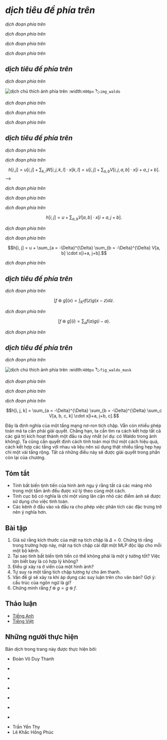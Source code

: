 <!-- ===================== Bắt đầu dịch Phần 1 ==================== -->
<!-- ========================================= REVISE PHẦN 1 - BẮT ĐẦU =================================== -->

<!--
# From Dense Layers to Convolutions
-->

# *dịch tiêu đề phía trên*

<!--
The models that we have discussed so far are fine options if you are dealing with *tabular* data.
By *tabular* we mean that the data consists of rows corresponding to examples and columns corresponding to features.
With tabular data, we might anticipate that pattern we seek could require modeling interactions among the features, 
but do not assume anything a priori about which features are related to each other or in what way.
-->

*dịch đoạn phía trên*


<!--
Sometimes we truly may not have any knowledge to guide the construction of more cleverly-organized architectures.
In these cases, a multilayer perceptron is often the best that we can do.
However, once we start dealing with high-dimensional perceptual data, these *structure-less* networks can grow unwieldy.
-->

*dịch đoạn phía trên*


<!--
For instance, let us return to our running example of distinguishing cats from dogs.
Say that we do a thorough job in data collection, collecting an annotated sets of high-quality 1-megapixel photographs.
This means that the input into a network has *1 million dimensions*.
Even an aggressive reduction to *1,000 hidden dimensions* would require a *dense* (fully-connected) layer to support $10^9$ parameters.
Unless we have an extremely large dataset (perhaps billions?), lots of GPUs, a talent for extreme distributed optimization, and an extraordinary amount of patience,
learning the parameters of this network may turn out to be impossible.
-->

*dịch đoạn phía trên*

<!-- ===================== Kết thúc dịch Phần 1 ===================== -->

<!-- ===================== Bắt đầu dịch Phần 2 ===================== -->

<!--
A careful reader might object to this argument on the basis that 1 megapixel resolution may not be necessary.
However, while you could get away with 100,000 pixels, we grossly underestimated the number of hidden nodes that it typically takes to learn good hidden representations of images.
Learning a binary classifier with so many parameters might seem to require that we collect an enormous dataset,
perhaps comparable to the number of dogs and cats on the planet.
And yet both humans and computers are able to distinguish cats from dogs quite well, seemingly contradicting these conclusions.
That is because images exhibit rich structure that is typically exploited by humans and machine learning models alike.
-->

*dịch đoạn phía trên*

<!--
## Invariances
-->

## *dịch tiêu đề phía trên*

<!--
Imagine that you want to detect an object in an image.
It seems reasonable that whatever method we use to recognize objects
should not be overly concerned with the precise *location* of the object in the image.
Ideally we could learn a system that would somehow exploit this knowledge.
Pigs usually do not fly and planes usually do not swim.
Nonetheless, we could still recognize a flying pig were one to appear.
This ideas is taken to an extreme in the children's game 'Where's Waldo', an example is shown in :numref:`img_waldo`.
The game consists of a number of chaotic scenes bursting with activity and Waldo shows up somewhere in each (typically lurking in some unlikely location).
The reader's goal is to locate him.
Despite his characteristic outfit, this can be surprisingly difficult, due to the large number of confounders.
-->

*dịch đoạn phía trên*

<!--
![Image via Walker Books](../img/where-wally-walker-books.jpg)
-->

![*dịch chú thích ảnh phía trên*](../img/where-wally-walker-books.jpg)
:width:`400px`
:label:`img_waldo`


<!--
Back to images, the intuitions we have been discussing could be made more concrete yielding a few key principles for building neural networks for computer vision:
-->

*dịch đoạn phía trên*

<!--
1. Our vision systems should, in some sense, respond similarly to the same object regardless of where it appears in the image (translation invariance).
2. Our visions systems should, in some sense, focus on local regions, without regard for what else is happening in the image at greater distances (locality).
-->

*dịch đoạn phía trên*

<!--
Let us see how this translates into mathematics.
-->

*dịch đoạn phía trên*

<!-- ===================== Kết thúc dịch Phần 2 ===================== -->

<!-- ===================== Bắt đầu dịch Phần 3 ===================== -->

<!-- ========================================= REVISE PHẦN 1 - KẾT THÚC ===================================-->

<!-- ========================================= REVISE PHẦN 2 - BẮT ĐẦU ===================================-->

<!--
## Constraining the MLP
-->

## *dịch tiêu đề phía trên*

<!-- In this exposition, we treat both images and hidden layers alike as two-dimensional arrays.
To start off let us consider what an MLP would look like with $h \times w$ images as inputs
(represented as matrices in math, and as 2D arrays in code),
and hidden representations similarly organized as $h \times w$ matrices / 2D arrays.
Let $x[i, j]$ and $h[i, j]$ denote pixel location $(i, j)$ in an image and hidden representation, respectively.
Consequently, to have each of the $hw$ hidden nodes receive input from each of the $hw$ inputs,
we would switch from using weight matrices (as we did previously in MLPs)
to representing our parameters as four-dimensional weight tensors.
-->

*dịch đoạn phía trên*


<!--
We could formally express this dense layer as follows:
-->

*dịch đoạn phía trên*

$$h[i, j] = u[i, j] + \sum_{k, l} W[i, j, k, l] \cdot x[k, l] =  u[i, j] +
\sum_{a, b} V[i, j, a, b] \cdot x[i+a, j+b].$$
-->

*dịch đoạn phía trên*

<!--
The switch from $W$ to $V$ is entirely cosmetic (for now) since there is a one-to-one correspondence between coefficients in both tensors.
We simply re-index the subscripts $(k, l)$ such that $k = i+a$ and $l = j+b$.
In other words, we set $V[i, j, a, b] = W[i, j, i+a, j+b]$.
The indices $a, b$ run over both positive and negative offsets, covering the entire image.
For any given location $(i, j)$ in the hidden layer $h[i, j]$, we compute its value by summing over pixels in $x$, centered around $(i, j)$ and weighted by $V[i, j, a, b]$.
-->

*dịch đoạn phía trên*

<!--
Now let us invoke the first principle we established above: *translation invariance*.
This implies that a shift in the inputs $x$ should simply lead to a shift in the activations $h$.
This is only possible if $V$ and $u$ do not actually depend on $(i, j)$, i.e., we have $V[i, j, a, b] = V[a, b]$ and $u$ is a constant.
As a result we can simplify the definition for $h$.
-->

*dịch đoạn phía trên*

$$h[i, j] = u + \sum_{a, b} V[a, b] \cdot x[i+a, j+b].$$

<!-- ===================== Kết thúc dịch Phần 3 ===================== -->

<!-- ===================== Bắt đầu dịch Phần 4 ===================== -->

<!--
This is a convolution!
We are effectively weighting pixels $(i+a, j+b)$ in the vicinity of $(i, j)$ with coefficients $V[a, b]$ to obtain the value $h[i, j]$.
Note that $V[a, b]$ needs many fewer coefficients than $V[i, j, a, b]$. For a 1 megapixel image it has at most 1 million coefficients.
This is 1 million fewer parameters since it no longer depends on the location within the image. We have made significant progress!
-->

*dịch đoạn phía trên*

<!--
Now let us invoke the second principle---*locality*.
As motivated above, we believe that we should not have to look very far away from $(i, j)$ in order to glean relevant information to assess what is going on at $h[i, j]$.
This means that outside some range $|a|, |b| > \Delta$, we should set $V[a, b] = 0$.
Equivalently, we can rewrite $h[i, j]$ as
-->

*dịch đoạn phía trên*

$$h[i, j] = u + \sum_{a = -\Delta}^{\Delta} \sum_{b = -\Delta}^{\Delta} V[a, b] \cdot x[i+a, j+b].$$

<!--
This, in a nutshell is the convolutional layer.
When the local region (also called a *receptive field*) is small, the difference as compared to a fully-connected network can be dramatic.
While previously, we might have required billions of parameters to represent just a single layer in an image-processing network, we now typically need just a few hundred.
The price that we pay for this drastic modification is that our features will be translation invariant and that our layer can only take local information into account.
All learning depends on imposing inductive bias.
When that bias agrees with reality, we get sample-efficient models that generalize well to unseen data.
But of course, if those biases do not agree with reality, e.g., if images turned out not to be translation invariant, our models may not generalize well.
-->

*dịch đoạn phía trên*

<!-- ===================== Kết thúc dịch Phần 4 ===================== -->

<!-- ===================== Bắt đầu dịch Phần 5 ===================== -->

<!--
## Convolutions
-->

## *dịch tiêu đề phía trên*

<!--
Let us briefly review why the above operation is called a *convolution*.
In mathematics, the convolution between two functions,
say $f, g: \mathbb{R}^d \to R$ is defined as
-->

*dịch đoạn phía trên*

$$[f \circledast g](x) = \int_{\mathbb{R}^d} f(z) g(x-z) dz.$$

<!--
That is, we measure the overlap between $f$ and $g$ when both functions are shifted by $x$ and "flipped".
Whenever we have discrete objects, the integral turns into a sum.
For instance, for vectors defined on $\ell_2$, i.e., the set of square summable infinite dimensional vectors with index running over $\mathbb{Z}$ we obtain the following definition.
-->

*dịch đoạn phía trên*

$$[f \circledast g](i) = \sum_a f(a) g(i-a).$$

<!--
For two-dimensional arrays, we have a corresponding sum with indices $(i, j)$ for $f$ and $(i-a, j-b)$ for $g$ respectively.
This looks similar to definition above, with one major difference.
Rather than using $(i+a, j+b)$, we are using the difference instead.
Note, though, that this distinction is mostly cosmetic since we can always match the notation by using $\tilde{V}[a, b] = V[-a, -b]$ to obtain $h = x \circledast \tilde{V}$.
Also note that the original definition is actually a *cross correlation*.
We will come back to this in the following section.
-->

*dịch đoạn phía trên*

<!-- ===================== Kết thúc dịch Phần 5 ===================== -->

<!-- ===================== Bắt đầu dịch Phần 6 ===================== -->

<!-- ========================================= REVISE PHẦN 2 - KẾT THÚC ===================================-->

<!-- ========================================= REVISE PHẦN 3 - BẮT ĐẦU ===================================-->

<!--
## Waldo Revisited
-->

## *dịch tiêu đề phía trên*

<!--
Let us see what this looks like if we want to build an improved Waldo detector.
The convolutional layer picks windows of a given size and weighs intensities according to the mask $V$, as demonstrated in :numref:`fig_waldo_mask`.
We expect that wherever the "waldoness" is highest, we will also find a peak in the hidden layer activations.
-->

*dịch đoạn phía trên*

<!--
![Find Waldo.](../img/waldo-mask.jpg)
-->

![*dịch chú thích ảnh phía trên*](../img/waldo-mask.jpg)
:width:`400px`
:label:`fig_waldo_mask`

<!--
There is just a problem with this approach: so far we blissfully ignored that images consist of 3 channels: red, green and blue.
In reality, images are quite two-dimensional objects but rather as a $3^{\mathrm{rd}}$ order tensor, e.g., with shape $1024 \times 1024 \times 3$ pixels.
Only two of these axes concern spatial relationships, while the $3^{\mathrm{rd}}$ can be regarded as assigning a multidimensional representation *to each pixel location*.
-->

*dịch đoạn phía trên*

<!--
We thus index $\mathbf{x}$ as $x[i, j, k]$.
The convolutional mask has to adapt accordingly.
Instead of $V[a, b]$ we now have $V[a, b, c]$.
-->

*dịch đoạn phía trên*

<!--
Moreover, just as our input consists of a $3^{\mathrm{rd}}$ order tensor it turns out to be a good idea to similarly formulate our hidden representations as $3^{\mathrm{rd}}$ order tensors.
In other words, rather than just having a 1D representation corresponding to each spatial location, we want to have a multidimensional hidden representations corresponding to each spatial location.
We could think of the hidden representation as comprising a number of 2D grids stacked on top of each other.
These are sometimes called *channels* or *feature maps*.
Intuitively you might imagine that at lower layers, some channels specialize to recognizing edges,
We can take care of this by adding a fourth coordinate to $V$ via $V[a, b, c, d]$. Putting all together we have:
-->

*dịch đoạn phía trên*

$$h[i, j, k] = \sum_{a = -\Delta}^{\Delta} \sum_{b = -\Delta}^{\Delta} \sum_c V[a, b, c, k] \cdot x[i+a, j+b, c].$$

<!-- ===================== Kết thúc dịch Phần 6 ===================== -->

<!-- ===================== Bắt đầu dịch Phần 7 ===================== -->

<!--
This is the definition of a convolutional neural network layer.
There are still many operations that we need to address.
For instance, we need to figure out how to combine all the activations to a single output (e.g., whether there is a Waldo in the image).
We also need to decide how to compute things efficiently, how to combine multiple layers, and whether it is a good idea to have many narrow or a few wide layers.
All of this will be addressed in the remainder of the chapter.
-->

Đây là định nghĩa của một tầng mạng nơ-ron tích chập.
Vẫn còn nhiều phép toán mà ta cần phải giải quyết.
Chẳng hạn, ta cần tìm ra cách kết hợp tất cả các giá trị kích hoạt thành một đầu ra duy nhất (ví dụ: có Waldo trong ảnh không).
Ta cũng cần quyết định cách tính toán mọi thứ một cách hiệu quả, cách kết hợp các tầng với nhau và liệu nên sử dụng thật nhiều tầng hẹp hay chỉ một vài tầng rộng.
Tất cả những điều này sẽ được giải quyết trong phần còn lại của chương.


<!--
## Summary
-->

## Tóm tắt

<!--
* Translation invariance in images implies that all patches of an image will be treated in the same manner.
* Locality means that only a small neighborhood of pixels will be used for computation.
* Channels on input and output allows for meaningful feature analysis.
-->

* Tính bất biến tịnh tiến của hình ảnh ngụ ý rằng tất cả các mảng nhỏ trong một tấm ảnh đều được xử lý theo cùng một cách.
* Tính cục bộ có nghĩa là chỉ một vùng lân cận nhỏ các điểm ảnh sẽ được sử dụng cho việc tính toán.
* Các kênh ở đầu vào và đầu ra cho phép việc phân tích các đặc trưng trở nên ý nghĩa hơn.

<!--
## Exercises
-->

## Bài tập

<!--
1. Assume that the size of the convolution mask is $\Delta = 0$. Show that in this case the convolutional mask implements an MLP independently for each set of channels.
2. Why might translation invariance not be a good idea after all? Does it make sense for pigs to fly?
3. What happens at the boundary of an image?
4. Derive an analogous convolutional layer for audio.
5. What goes wrong when you apply the above reasoning to text? Hint: what is the structure of language?
6. Prove that $f \circledast g = g \circledast f$.
-->

1. Giả sử rằng kích thước của mặt nạ tích chập là $\Delta = 0$. Chứng tỏ rằng trong trường hợp này, mặt nạ tích chập cài đặt một MLP độc lập cho mỗi một bộ kênh.
2. Tại sao tính bất biến tịnh tiến có thể không phải là một ý tưởng tốt? Việc lợn biết bay là có hợp lý không?
3. Điều gì xảy ra ở viền của một hình ảnh?
4. Tự suy ra một tầng tích chập tương tự cho âm thanh.
5. Vấn đề gì sẽ xảy ra khi áp dụng các suy luận trên cho văn bản? Gợi ý: cấu trúc của ngôn ngữ là gì?
6. Chứng minh rằng $f \circledast g = g \circledast f$.

<!-- ===================== Kết thúc dịch Phần 7 ===================== -->
<!-- ========================================= REVISE PHẦN 3 - KẾT THÚC ===================================-->

<!--
## [Discussions](https://discuss.mxnet.io/t/2348)
-->

## Thảo luận
* [Tiếng Anh](https://discuss.mxnet.io/t/2348)
* [Tiếng Việt](https://forum.machinelearningcoban.com/c/d2l)

## Những người thực hiện
Bản dịch trong trang này được thực hiện bởi:
<!--
Tác giả của mỗi Pull Request điền tên mình và tên những người review mà bạn thấy
hữu ích vào từng phần tương ứng. Mỗi dòng một tên, bắt đầu bằng dấu `*`.

Lưu ý:
* Nếu reviewer không cung cấp tên, bạn có thể dùng tên tài khoản GitHub của họ
với dấu `@` ở đầu. Ví dụ: @aivivn.

* Tên đầy đủ của các reviewer có thể được tìm thấy tại https://github.com/aivivn/d2l-vn/blob/master/docs/contributors_info.md
-->

* Đoàn Võ Duy Thanh
<!-- Phần 1 -->
*

<!-- Phần 2 -->
*

<!-- Phần 3 -->
*

<!-- Phần 4 -->
*

<!-- Phần 5 -->
*

<!-- Phần 6 -->
*

<!-- Phần 7 -->
* Trần Yến Thy
* Lê Khắc Hồng Phúc
